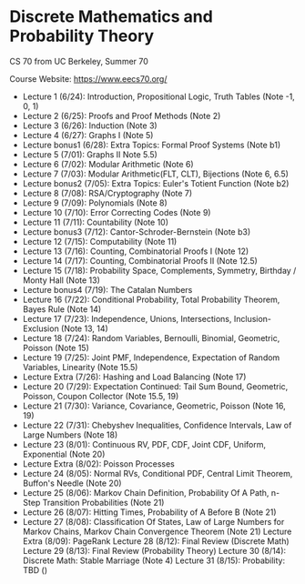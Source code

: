 # Discrete Mathematics and Probability Theory

CS 70 from UC Berkeley, Summer 70

Course Website: https://www.eecs70.org/

- Lecture 1 (6/24): Introduction, Propositional Logic, Truth Tables (Note -1, 0, 1)
- Lecture 2 (6/25): Proofs and Proof Methods (Note 2)
- Lecture 3 (6/26): Induction (Note 3)
- Lecture 4 (6/27): Graphs I (Note 5)
- Lecture bonus1 (6/28): Extra Topics: Formal Proof Systems (Note b1)
- Lecture 5 (7/01): Graphs II Note 5.5)
- Lecture 6 (7/02): Modular Arithmetic (Note 6)
- Lecture 7 (7/03): Modular Arithmetic(FLT, CLT), Bijections (Note 6, 6.5)
- Lecture bonus2 (7/05): Extra Topics: Euler's Totient Function (Note b2)
- Lecture 8 (7/08): RSA/Cryptography (Note 7)
- Lecture 9 (7/09): Polynomials (Note 8)
- Lecture 10 (7/10): Error Correcting Codes (Note 9)
- Lecture 11 (7/11): Countability (Note 10)
- Lecture bonus3 (7/12): Cantor-Schroder-Bernstein (Note b3)
- Lecture 12 (7/15): Computability (Note 11)
- Lecture 13 (7/16): Counting, Combinatorial Proofs I (Note 12)
- Lecture 14 (7/17): Counting, Combinatorial Proofs II (Note 12.5)
- Lecture 15 (7/18): Probability Space, Complements, Symmetry, Birthday / Monty Hall (Note 13)
- Lecture bonus4 (7/19): The Catalan Numbers
- Lecture 16 (7/22): Conditional Probability, Total Probability Theorem, Bayes Rule (Note 14)
- Lecture 17 (7/23): Independence, Unions, Intersections, Inclusion-Exclusion (Note 13, 14)
- Lecture 18 (7/24): Random Variables, Bernoulli, Binomial, Geometric, Poisson (Note 15)
- Lecture 19 (7/25): Joint PMF, Independence, Expectation of Random Variables, Linearity (Note 15.5)
- Lecture Extra (7/26): Hashing and Load Balancing (Note 17)
- Lecture 20 (7/29): Expectation Continued: Tail Sum Bound, Geometric, Poisson, Coupon Collector (Note 15.5, 19)
- Lecture 21 (7/30): Variance, Covariance, Geometric, Poisson (Note 16, 19)
- Lecture 22 (7/31): Chebyshev Inequalities, Confidence Intervals, Law of Large Numbers (Note 18)
- Lecture 23 (8/01): Continuous RV, PDF, CDF, Joint CDF, Uniform, Exponential (Note 20)
- Lecture Extra (8/02): Poisson Processes
- Lecture 24 (8/05): Normal RVs, Conditional PDF, Central Limit Theorem, Buffon's Needle (Note 20)
- Lecture 25 (8/06): Markov Chain Definition, Probability Of A Path, n-Step Transition Probabilities (Note 21)
- Lecture 26 (8/07): Hitting Times, Probability of A Before B (Note 21)
- Lecture 27 (8/08): Classification Of States, Law of Large Numbers for Markov Chains, Markov Chain Convergence Theorem (Note 21)
Lecture Extra (8/09): PageRank
Lecture 28 (8/12): Final Review (Discrete Math)
Lecture 29 (8/13): Final Review (Probability Theory)
Lecture 30 (8/14): Discrete Math: Stable Marriage (Note 4)
Lecture 31 (8/15): Probability: TBD ()
